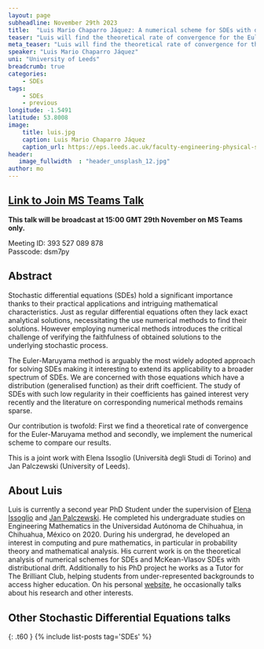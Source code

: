 ```yaml
---
layout: page
subheadline: November 29th 2023
title:  "Luis Mario Chaparro Jáquez: A numerical scheme for SDEs with distributional drift"
teaser: "Luis will find the theoretical rate of convergence for the Euler-Maruyama method for SDEs with distributional drift. He will also implement a numerical scheme to compare his results. "
meta_teaser: "Luis will find the theoretical rate of convergence for the Euler-Maruyama method for SDEs with distributional drift. He will also implement a numerical scheme to compare his results. "
speaker: "Luis Mario Chaparro Jáquez"
uni: "University of Leeds"
breadcrumb: true
categories:
    - SDEs
tags:
    - SDEs
    - previous
longitude: -1.5491
latitude: 53.8008 
image:
    title: luis.jpg
    caption: Luis Mario Chaparro Jáquez
    caption_url: https://eps.leeds.ac.uk/faculty-engineering-physical-sciences/pgr/8775/luis-mario-chaparro-jaquez
header:
   image_fullwidth  : "header_unsplash_12.jpg"
author: mo
---
```


## [Link to Join MS Teams Talk](https://teams.microsoft.com/l/meetup-join/19%3ameeting_N2Q2NGY2NDEtYWVmNS00NzE3LWI0ZWMtMWFiZmE3NGM2MTc3%40thread.v2/0?context=%7b%22Tid%22%3a%22377e3d22-4ea1-422d-b0ad-8fcc89406b9e%22%2c%22Oid%22%3a%2243af9e94-a882-4d59-8a92-d00c8899065e%22%7d)

**This talk will be broadcast at 15:00 GMT 29th November on MS Teams only.**

Meeting ID: 393 527 089 878 \
Passcode: dsm7py

## Abstract

Stochastic differential equations (SDEs) hold a significant importance thanks to their practical applications and intriguing mathematical characteristics. Just as regular differential equations often they lack exact analytical solutions, necessitating the use numerical methods to find their solutions. However employing numerical methods introduces the critical challenge of verifying the faithfulness of obtained solutions to the underlying stochastic process.

The Euler-Maruyama method is arguably the most widely adopted approach for solving SDEs making it interesting to extend its applicability to a broader spectrum of SDEs. We are concerned with those equations which have a distribution (generalised function) as their drift coefficient. The study of SDEs with such low regularity in their coefficients has gained interest very recently and the literature on corresponding numerical methods remains sparse.

Our contribution is twofold: First we find a theoretical rate of convergence for the Euler-Maruyama method and secondly, we implement the numerical scheme to compare our results.

This is a joint work with Elena Issoglio (Università degli Studi di Torino) and Jan Palczewski (University of Leeds).


## About Luis

Luis is currently a second year PhD Student under the supervision of [Elena Issoglio](https://eps.leeds.ac.uk/maths/staff/4041/dr-elena-issoglio) and [Jan Palczewski](https://eps.leeds.ac.uk/maths/staff/4069/dr-jan-palczewski). He completed his undergraduate studies on Engineering Mathematics in the Universidad Autónoma de Chihuahua, in Chihuahua, México on 2020. During his undergrad, he developed an interest in computing and pure mathematics, in particular in probability theory and mathematical analysis. His current work is on the theoretical analysis of numerical schemes for SDEs and McKean-Vlasov SDEs with distributional drift. Additionally to his PhD project he works as a Tutor for The Brilliant Club, helping students from under-represented backgrounds to access higher education. On his personal [website](https://www.lmcj.xyz), he occasionally talks about his research and other interests.


## Other Stochastic Differential Equations talks
{: .t60 }
{% include list-posts tag='SDEs' %}
